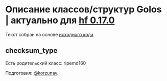 # Описание классов/структур Golos | актуально для [hf 0.17.0](https://github.com/GolosChain/golos/releases/tag/v0.17.0)
Текст собран на основе [исходного кода](https://github.com/GolosChain/golos/tree/master/libraries/protocol/include/golos/protocol/types.hpp)

## checksum_type

Есть родительский класс: ripemd160


Подготовил: [@korzunav](https://golos.io/@korzunav).

